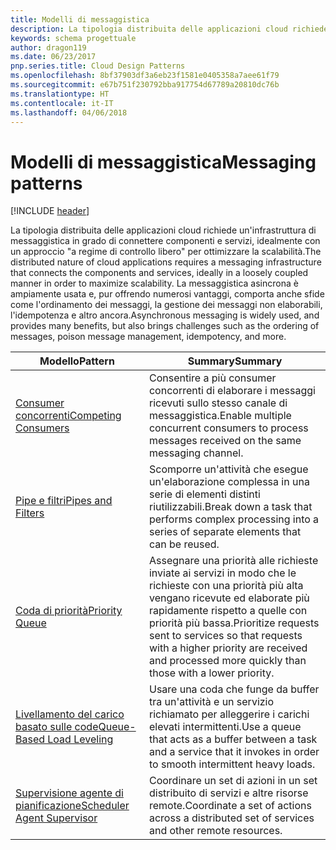 ```yaml
---
title: Modelli di messaggistica
description: La tipologia distribuita delle applicazioni cloud richiede un'infrastruttura di messaggistica in grado di connettere componenti e servizi, idealmente con un approccio "a regime di controllo libero" per ottimizzare la scalabilità. La messaggistica asincrona è ampiamente usata e, pur offrendo numerosi vantaggi, comporta anche sfide come l'ordinamento dei messaggi, la gestione dei messaggi non elaborabili, l'idempotenza e altro ancora.
keywords: schema progettuale
author: dragon119
ms.date: 06/23/2017
pnp.series.title: Cloud Design Patterns
ms.openlocfilehash: 8bf37903df3a6eb23f1581e0405358a7aee61f79
ms.sourcegitcommit: e67b751f230792bba917754d67789a20810dc76b
ms.translationtype: HT
ms.contentlocale: it-IT
ms.lasthandoff: 04/06/2018
---
```

# <a name="messaging-patterns"></a><span data-ttu-id="8a24f-105">Modelli di messaggistica</span><span class="sxs-lookup"><span data-stu-id="8a24f-105">Messaging patterns</span></span>

[!INCLUDE [header](../../_includes/header.md)]

<span data-ttu-id="8a24f-106">La tipologia distribuita delle applicazioni cloud richiede un'infrastruttura di messaggistica in grado di connettere componenti e servizi, idealmente con un approccio "a regime di controllo libero" per ottimizzare la scalabilità.</span><span class="sxs-lookup"><span data-stu-id="8a24f-106">The distributed nature of cloud applications requires a messaging infrastructure that connects the components and services, ideally in a loosely coupled manner in order to maximize scalability.</span></span> <span data-ttu-id="8a24f-107">La messaggistica asincrona è ampiamente usata e, pur offrendo numerosi vantaggi, comporta anche sfide come l'ordinamento dei messaggi, la gestione dei messaggi non elaborabili, l'idempotenza e altro ancora.</span><span class="sxs-lookup"><span data-stu-id="8a24f-107">Asynchronous messaging is widely used, and provides many benefits, but also brings challenges such as the ordering of messages, poison message management, idempotency, and more.</span></span>


|                            <span data-ttu-id="8a24f-108">Modello</span><span class="sxs-lookup"><span data-stu-id="8a24f-108">Pattern</span></span>                             |                                                                        <span data-ttu-id="8a24f-109">Summary</span><span class="sxs-lookup"><span data-stu-id="8a24f-109">Summary</span></span>                                                                         |
|----------------------------------------------------------------|--------------------------------------------------------------------------------------------------------------------------------------------------------|
|        [<span data-ttu-id="8a24f-110">Consumer concorrenti</span><span class="sxs-lookup"><span data-stu-id="8a24f-110">Competing Consumers</span></span>](../competing-consumers.md)        |                            <span data-ttu-id="8a24f-111">Consentire a più consumer concorrenti di elaborare i messaggi ricevuti sullo stesso canale di messaggistica.</span><span class="sxs-lookup"><span data-stu-id="8a24f-111">Enable multiple concurrent consumers to process messages received on the same messaging channel.</span></span>                            |
|          [<span data-ttu-id="8a24f-112">Pipe e filtri</span><span class="sxs-lookup"><span data-stu-id="8a24f-112">Pipes and Filters</span></span>](../pipes-and-filters.md)          |                       <span data-ttu-id="8a24f-113">Scomporre un'attività che esegue un'elaborazione complessa in una serie di elementi distinti riutilizzabili.</span><span class="sxs-lookup"><span data-stu-id="8a24f-113">Break down a task that performs complex processing into a series of separate elements that can be reused.</span></span>                        |
|             [<span data-ttu-id="8a24f-114">Coda di priorità</span><span class="sxs-lookup"><span data-stu-id="8a24f-114">Priority Queue</span></span>](../priority-queue.md)             | <span data-ttu-id="8a24f-115">Assegnare una priorità alle richieste inviate ai servizi in modo che le richieste con una priorità più alta vengano ricevute ed elaborate più rapidamente rispetto a quelle con priorità più bassa.</span><span class="sxs-lookup"><span data-stu-id="8a24f-115">Prioritize requests sent to services so that requests with a higher priority are received and processed more quickly than those with a lower priority.</span></span> |
|  [<span data-ttu-id="8a24f-116">Livellamento del carico basato sulle code</span><span class="sxs-lookup"><span data-stu-id="8a24f-116">Queue-Based Load Leveling</span></span>](../queue-based-load-leveling.md)  |              <span data-ttu-id="8a24f-117">Usare una coda che funge da buffer tra un'attività e un servizio richiamato per alleggerire i carichi elevati intermittenti.</span><span class="sxs-lookup"><span data-stu-id="8a24f-117">Use a queue that acts as a buffer between a task and a service that it invokes in order to smooth intermittent heavy loads.</span></span>               |
| [<span data-ttu-id="8a24f-118">Supervisione agente di pianificazione</span><span class="sxs-lookup"><span data-stu-id="8a24f-118">Scheduler Agent Supervisor</span></span>](../scheduler-agent-supervisor.md) |                              <span data-ttu-id="8a24f-119">Coordinare un set di azioni in un set distribuito di servizi e altre risorse remote.</span><span class="sxs-lookup"><span data-stu-id="8a24f-119">Coordinate a set of actions across a distributed set of services and other remote resources.</span></span>                              |

